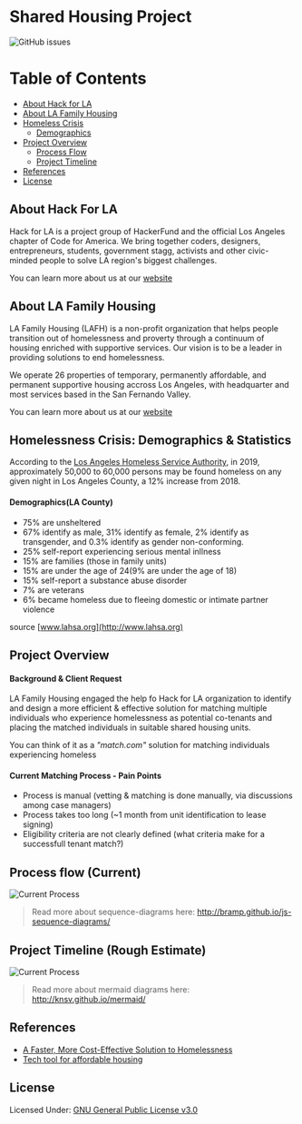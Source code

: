 Shared Housing Project
===

![GitHub issues](https://img.shields.io/github/issues/hackforla/shared-housing.svg)

# Table of Contents
- [About Hack for LA](#hackforla)
- [About LA Family Housing](#lafamilyhousing)
- [Homeless Crisis](#homelesscrisis)
    - [Demographics](#demographics)
- [Project Overview](#projectoverview)
    - [Process Flow](#processflow)
    - [Project Timeline](#projecttimeline)
- [References](#references)
- [License](#license)


## About Hack For LA <a name="hackforla"></a>
Hack for LA is a project group of HackerFund and the official Los Angeles chapter of Code for America. We bring together coders, designers, entrepreneurs, students, government stagg, activists and other civic-minded people to solve LA region's biggest challenges.

You can learn more about us at our [website](https://www.hackforla.org)

## About LA Family Housing <a name="lafamilyhousing"></a>
LA Family Housing (LAFH) is a non-profit organization that helps people transition out of homelessness and proverty through a continuum of housing enriched with supportive services. Our vision is to be a leader in providing solutions to end homelessness.

We operate 26 properties of temporary, permanently affordable, and permanent supportive housing accross Los Angeles, with headquarter and most services based in the San Fernando Valley.

You can learn more about us at our [website](https:/lafh.org)

## Homelessness Crisis: Demographics & Statistics <a name="homelesscrisis"></a>
According to the [Los Angeles Homeless Service Authority](https://www.lahsa.org/), in 2019, approximately 50,000 to 60,000 persons may be found homeless on any given night in Los Angeles County, a 12% increase from 2018.

#### Demographics(LA County) <a name="demographics"></a>

- 75% are unsheltered
- 67% identify as male, 31% identify as female, 2% identify as transgender, and 0.3% identify as gender non-conforming.
- 25% self-report experiencing serious mental inllness
- 15% are families (those in family units)
- 15% are under the age of 24(9% are under the age of 18)
- 15% self-report a substance abuse disorder
- 7% are veterans
- 6% became homeless due to fleeing domestic or intimate partner violence

source [www.lahsa.org](http://www.lahsa.org)


Project Overview <a name="projectoverview"></a>
---

#### Background & Client Request
LA Family Housing engaged the help fo Hack for LA organization to identify and design a more efficient & effective solution for matching multiple individuals who experience homelessness as potential co-tenants and placing the matched individuals in suitable shared housing units.

You can think of it as a *"match.com"* solution for matching individuals experiencing homeless

#### Current Matching Process - Pain Points

- Process is manual (vetting & matching is done manually, via discussions among case managers)
- Process takes too long (~1 month from unit identification to lease signing)
- Eligibility criteria are not clearly defined (what criteria make for a successfull tenant match?)


Process flow (Current) <a name="processflow"></a>
---

![Current Process](https://github.com/hackforla/shared-housing/blob/master/public/CurrentProcess.png)


> Read more about sequence-diagrams here: http://bramp.github.io/js-sequence-diagrams/

Project Timeline (Rough Estimate) <a name="projecttimeline"></a>
---

![Current Process](https://github.com/hackforla/shared-housing/blob/master/public/ProjectTimeline.png)

> Read more about mermaid diagrams here: http://knsv.github.io/mermaid/

## References <a name="references"></a>
- [A Faster, More Cost-Effective Solution to Homelessness](https://medium.com/@mikeboninla/shared-housing-a-faster-more-cost-effective-solution-to-homelessness-93f20a0e0906)
- [Tech tool for affordable housing](https://www.marketplace.org/2019/02/21/los-angeles-homeless-advocates-have-new-tech-tool-affordable-housing/)

## License <a name="license"></a>


Licensed Under: [GNU General Public License v3.0](https://github.com/hackforla/shared-housing/blob/master/LICENSE)

